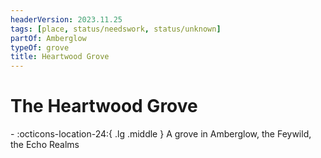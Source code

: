 ```yaml
---
headerVersion: 2023.11.25
tags: [place, status/needswork, status/unknown]
partOf: Amberglow
typeOf: grove
title: Heartwood Grove
---
```

# The Heartwood Grove
<div class="grid cards ext-narrow-margin ext-one-column" markdown>
-    :octicons-location-24:{ .lg .middle } A grove in Amberglow, the Feywild, the Echo Realms  
</div>



